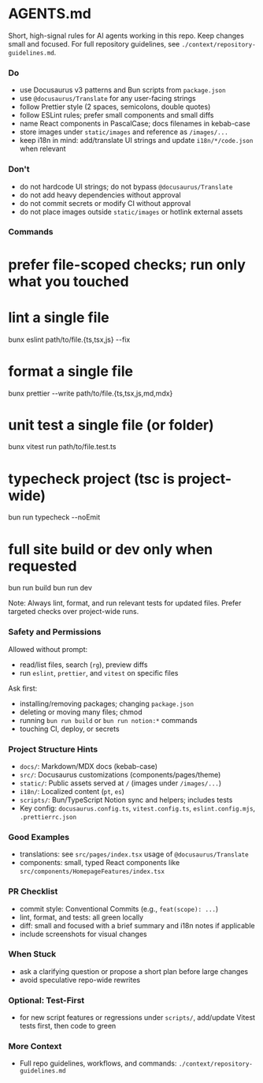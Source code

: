 # AGENTS.md

Short, high-signal rules for AI agents working in this repo. Keep changes small and focused. For full repository guidelines, see `./context/repository-guidelines.md`.

### Do
- use Docusaurus v3 patterns and Bun scripts from `package.json`
- use `@docusaurus/Translate` for any user-facing strings
- follow Prettier style (2 spaces, semicolons, double quotes)
- follow ESLint rules; prefer small components and small diffs
- name React components in PascalCase; docs filenames in kebab-case
- store images under `static/images` and reference as `/images/...`
- keep i18n in mind: add/translate UI strings and update `i18n/*/code.json` when relevant

### Don't
- do not hardcode UI strings; do not bypass `@docusaurus/Translate`
- do not add heavy dependencies without approval
- do not commit secrets or modify CI without approval
- do not place images outside `static/images` or hotlink external assets

### Commands
# prefer file-scoped checks; run only what you touched
# lint a single file
bunx eslint path/to/file.{ts,tsx,js} --fix
# format a single file
bunx prettier --write path/to/file.{ts,tsx,js,md,mdx}
# unit test a single file (or folder)
bunx vitest run path/to/file.test.ts
# typecheck project (tsc is project-wide)
bun run typecheck --noEmit
# full site build or dev only when requested
bun run build
bun run dev

Note: Always lint, format, and run relevant tests for updated files. Prefer targeted checks over project-wide runs.

### Safety and Permissions
Allowed without prompt:
- read/list files, search (`rg`), preview diffs
- run `eslint`, `prettier`, and `vitest` on specific files

Ask first:
- installing/removing packages; changing `package.json`
- deleting or moving many files; chmod
- running `bun run build` or `bun run notion:*` commands
- touching CI, deploy, or secrets

### Project Structure Hints
- `docs/`: Markdown/MDX docs (kebab-case)
- `src/`: Docusaurus customizations (components/pages/theme)
- `static/`: Public assets served at `/` (images under `/images/...`)
- `i18n/`: Localized content (`pt`, `es`)
- `scripts/`: Bun/TypeScript Notion sync and helpers; includes tests
- Key config: `docusaurus.config.ts`, `vitest.config.ts`, `eslint.config.mjs`, `.prettierrc.json`

### Good Examples
- translations: see `src/pages/index.tsx` usage of `@docusaurus/Translate`
- components: small, typed React components like `src/components/HomepageFeatures/index.tsx`

### PR Checklist
- commit style: Conventional Commits (e.g., `feat(scope): ...`)
- lint, format, and tests: all green locally
- diff: small and focused with a brief summary and i18n notes if applicable
- include screenshots for visual changes

### When Stuck
- ask a clarifying question or propose a short plan before large changes
- avoid speculative repo-wide rewrites

### Optional: Test-First
- for new script features or regressions under `scripts/`, add/update Vitest tests first, then code to green

### More Context
- Full repo guidelines, workflows, and commands: `./context/repository-guidelines.md`
